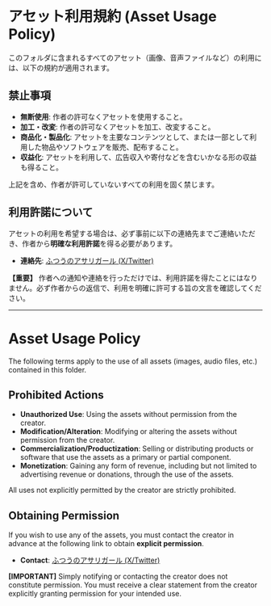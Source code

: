 # アセット利用規約 (Asset Usage Policy)

このフォルダに含まれるすべてのアセット（画像、音声ファイルなど）の利用には、以下の規約が適用されます。

## 禁止事項

-   **無断使用**: 作者の許可なくアセットを使用すること。
-   **加工・改変**: 作者の許可なくアセットを加工、改変すること。
-   **商品化・製品化**: アセットを主要なコンテンツとして、または一部として利用した物品やソフトウェアを販売、配布すること。
-   **収益化**: アセットを利用して、広告収入や寄付などを含むいかなる形の収益も得ること。

上記を含め、作者が許可していないすべての利用を固く禁じます。

## 利用許諾について

アセットの利用を希望する場合は、必ず事前に以下の連絡先までご連絡いただき、作者から**明確な利用許諾**を得る必要があります。

-   **連絡先**: [ふつうのアサリガール (X/Twitter)](https://x.com/asari_girl)

**【重要】**
作者への通知や連絡を行っただけでは、利用許諾を得たことにはなりません。必ず作者からの返信で、利用を明確に許可する旨の文言を確認してください。

---

# Asset Usage Policy

The following terms apply to the use of all assets (images, audio files, etc.) contained in this folder.

## Prohibited Actions

-   **Unauthorized Use**: Using the assets without permission from the creator.
-   **Modification/Alteration**: Modifying or altering the assets without permission from the creator.
-   **Commercialization/Productization**: Selling or distributing products or software that use the assets as a primary or partial component.
-   **Monetization**: Gaining any form of revenue, including but not limited to advertising revenue or donations, through the use of the assets.

All uses not explicitly permitted by the creator are strictly prohibited.

## Obtaining Permission

If you wish to use any of the assets, you must contact the creator in advance at the following link to obtain **explicit permission**.

-   **Contact**: [ふつうのアサリガール (X/Twitter)](https://x.com/asari_girl)

**[IMPORTANT]**
Simply notifying or contacting the creator does not constitute permission. You must receive a clear statement from the creator explicitly granting permission for your intended use.